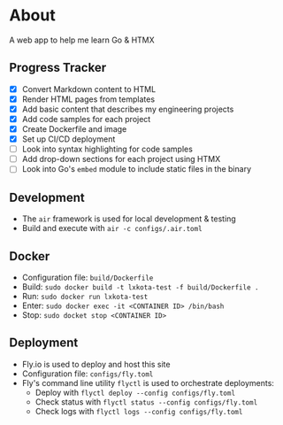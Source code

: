 # About
A web app to help me learn Go & HTMX

## Progress Tracker
- [X] Convert Markdown content to HTML
- [X] Render HTML pages from templates
- [X] Add basic content that describes my engineering projects
- [X] Add code samples for each project
- [X] Create Dockerfile and image
- [X] Set up CI/CD deployment
- [ ] Look into syntax highlighting for code samples
- [ ] Add drop-down sections for each project using HTMX
- [ ] Look into Go's `embed` module to include static files in the binary

## Development
- The `air` framework is used for local development & testing
- Build and execute with `air -c configs/.air.toml`

## Docker
- Configuration file: `build/Dockerfile`
- Build: `sudo docker build -t lxkota-test -f build/Dockerfile .`
- Run: `sudo docker run lxkota-test`
- Enter: `sudo docker exec -it <CONTAINER ID> /bin/bash`
- Stop: `sudo docket stop <CONTAINER ID>`

## Deployment
- Fly.io is used to deploy and host this site
- Configuration file: `configs/fly.toml`
- Fly's command line utility `flyctl` is used to orchestrate deployments:
  - Deploy with `flyctl deploy --config configs/fly.toml`
  - Check status with `flyctl status --config configs/fly.toml`
  - Check logs with `flyctl logs --config configs/fly.toml`